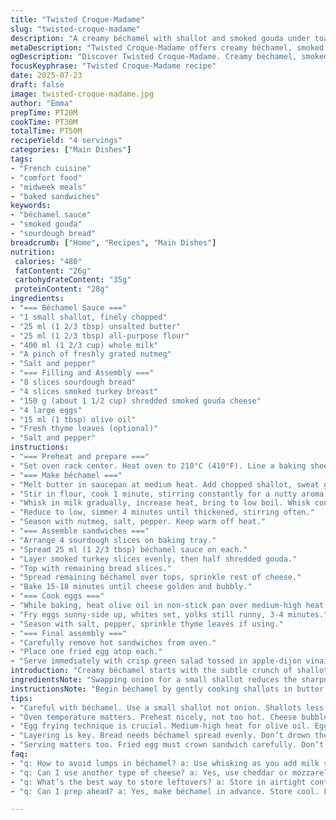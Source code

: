 ```yaml
---
title: "Twisted Croque-Madame"
slug: "twisted-croque-madame"
description: "A creamy béchamel with shallot and smoked gouda under toasted sourdough. Layers of turkey instead of traditional ham, topped with a sunny-side egg fried in olive oil and a hint of thyme. Baked until golden, cheese melted. A fresh green salad with a zesty apple-dijon vinaigrette on the side. Nourishing French-style open sandwich with a subtle smoky twist and herb aroma. Quick to assemble, modest oven baking. Protein rich, comforting midweek meal."
metaDescription: "Twisted Croque-Madame offers creamy béchamel, smoked turkey, and sunny-side egg on toasted sourdough. Comforting French-inspired open sandwich. Perfect midweek meal."
ogDescription: "Discover Twisted Croque-Madame. Creamy béchamel, smoked turkey, and sunny-side egg on sourdough. Quick French-inspired comfort food. Enjoy now."
focusKeyphrase: "Twisted Croque-Madame recipe"
date: 2025-07-23
draft: false
image: twisted-croque-madame.jpg
author: "Emma"
prepTime: PT20M
cookTime: PT30M
totalTime: PT50M
recipeYield: "4 servings"
categories: ["Main Dishes"]
tags:
- "French cuisine"
- "comfort food"
- "midweek meals"
- "baked sandwiches"
keywords:
- "béchamel sauce"
- "smoked gouda"
- "sourdough bread"
breadcrumb: ["Home", "Recipes", "Main Dishes"]
nutrition: 
 calories: "480"
 fatContent: "26g"
 carbohydrateContent: "35g"
 proteinContent: "28g"
ingredients:
- "=== Béchamel Sauce ==="
- "1 small shallot, finely chopped"
- "25 ml (1 2/3 tbsp) unsalted butter"
- "25 ml (1 2/3 tbsp) all-purpose flour"
- "400 ml (1 2/3 cup) whole milk"
- "A pinch of freshly grated nutmeg"
- "Salt and pepper"
- "=== Filling and Assembly ==="
- "8 slices sourdough bread"
- "4 slices smoked turkey breast"
- "150 g (about 1 1/2 cup) shredded smoked gouda cheese"
- "4 large eggs"
- "15 ml (1 tbsp) olive oil"
- "Fresh thyme leaves (optional)"
- "Salt and pepper"
instructions:
- "=== Preheat and prepare ==="
- "Set oven rack center. Heat oven to 210°C (410°F). Line a baking sheet with parchment."
- "=== Make béchamel ==="
- "Melt butter in saucepan at medium heat. Add chopped shallot, sweat gently until soft but not browned, about 5 minutes."
- "Stir in flour, cook 1 minute, stirring constantly for a nutty aroma."
- "Whisk in milk gradually, increase heat, bring to low boil. Whisk continuously to avoid lumps."
- "Reduce to low, simmer 4 minutes until thickened, stirring often."
- "Season with nutmeg, salt, pepper. Keep warm off heat."
- "=== Assemble sandwiches ==="
- "Arrange 4 sourdough slices on baking tray."
- "Spread 25 ml (1 2/3 tbsp) béchamel sauce on each."
- "Layer smoked turkey slices evenly, then half shredded gouda."
- "Top with remaining bread slices."
- "Spread remaining béchamel over tops, sprinkle rest of cheese."
- "Bake 15-18 minutes until cheese golden and bubbly."
- "=== Cook eggs ==="
- "While baking, heat olive oil in non-stick pan over medium-high heat."
- "Fry eggs sunny-side up, whites set, yolks still runny, 3-4 minutes."
- "Season with salt, pepper, sprinkle thyme leaves if using."
- "=== Final assembly ==="
- "Carefully remove hot sandwiches from oven."
- "Place one fried egg atop each."
- "Serve immediately with crisp green salad tossed in apple-dijon vinaigrette or any bitter leaf salad."
introduction: "Creamy béchamel starts with the subtle crunch of shallot, not onion. Butter melts, flour scatters, milk whisks in thick and silky. Nutmeg whispers warmth. Instead of typical bread, used sourdough, crusty with tang. Smoked turkey replaces classic ham—lighter, deeper flavor. Gouda cheese shredded with smoky edge, richer melt. Eggs fried in olive oil, golden sun disks soft in center. A sprinkle of thyme leaves adds green aroma. Baked until cheese bubbles up, bread toasted edges brown. Paired a sharp apple-dijon vinaigrette tossed salad, crisp bitter leaves cutting through richness. A French sandwich remix for midweek dinners, quick but satisfying. Less butter, bold twist and comfort at the table."
ingredientsNote: "Swapping onion for a small shallot reduces the sharpness, softens béchamel flavor, brings delicate sweetness. Using smoked turkey over ham cuts some saltiness, adds subtle smoky notes. Sourdough bread stands up better to baking and sauce, adding texture and a little tang. Smoked gouda brings a smoky, creamy profile contrasting the mild béchamel—more flavor depth than Emmenthal. Olive oil for frying eggs adds richness and a herbal note over butter. Fresh thyme optional, brings herbaceous freshness, but skip if herbs not handy. Béchamel requires careful whisking to avoid lumps and constant stirring as it thickens — patience pays. Nutmeg essential for béchamel to cut richness with warm spice. Adjust salt carefully since smoked turkey and cheese can be salty. Use eggs fresh for best sunny side up results. Toast bread lightly before assembly if desired to prevent sogginess."
instructionsNote: "Begin béchamel by gently cooking shallots in butter to soften flavors without browning — key for balance. Add flour and stir promptly, cook only 1 minute to prevent raw flavor but avoid overbrowning. Gradually whisk milk to avoid lumps; maintain steady heat to thicken smoothly. Keep stirring to prevent scorching. While béchamel thickens, prep oven rack and baking tray lined with parchment to catch drips and aid cleanup. Spread béchamel evenly over first bread layer to coat but not drown. Layer smoked turkey evenly—avoid thick piles that soak bread. Cheese divides across layers for melt and golden finish. Bake sandwiches till cheese bubbles and top browns lightly (watch closely to prevent burning). Near baking end, fry eggs in olive oil for bright yolks and tender whites, seasoning gently. Use a spatula to transfer cooked eggs delicately atop sandwiches to avoid breaking yolks. Serve immediately to keep egg runny and sandwich crispy. Side salad with tart or bitter leaves should be dressed just before serving to prevent wilting. Balancing timing is key for fresh warm plating. Adjust oven temps by ±10°C if using convection or broilers. Rest béchamel briefly if too thick before spreading. Overall, multitask stages for efficiency while preserving textures."
tips:
- "Careful with béchamel. Use a small shallot not onion. Shallots less sharp, sweet flavor is key. Cook gently, butter melts slowly. Flour only a minute, avoid browning. Whisk milk in gradually to prevent lumps. Heat steady until thick. Keep around 4 minutes simmering."
- "Oven temperature matters. Preheat nicely, not too hot. Cheese bubbles and browns in 15-18 minutes. Monitor closely. Overbake ruins texture. Use parchment for baking—easy cleanup, no sticking. Bake until golden. Experiment temps if necessary."
- "Egg frying technique is crucial. Medium-high heat for olive oil. Eggs sunny-side need light skills. Whites should set, while yolks stay soft. Time it right. Fry only a few minutes. Season them nicely. Too much salt can ruin dish."
- "Layering is key. Bread needs béchamel spread evenly. Don’t drown the layers. Smoked turkey evenly distributed. Avoid big piles soaking bread. Cheese balance matters, keep it juicy. Adjust the turkey if needed. Cooking styles vary."
- "Serving matters too. Fried egg must crown sandwich carefully. Don’t break yolk! Fresh salad with apple-dijon vinaigrette brightens flavors. Lettuce of choice. Toss right before serving. Keeps everything vibrant. Timing crucial for taste."
faq:
- "q: How to avoid lumps in béchamel? a: Use whisking as you add milk slowly. Constant stirring is vital. Keep heat manageable. If lumps form, blend sauce after if needed."
- "q: Can I use another type of cheese? a: Yes, use cheddar or mozzarella for different taste. Gouda adds depth though. Too mild may not complement rich flavors."
- "q: What’s the best way to store leftovers? a: Store in airtight container. Keep for around 2 days in fridge. Reheat gently in oven or skillet. Avoid microwaving."
- "q: Can I prep ahead? a: Yes, make béchamel in advance. Store cool. Layer sandwiches earlier without eggs. Refrigerator okay but consume in a day."

---
```

